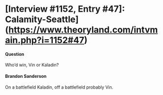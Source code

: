 # [Interview #1152, Entry #47]: Calamity-Seattle](https://www.theoryland.com/intvmain.php?i=1152#47)

#### Question

Who’d win, Vin or Kaladin?

#### Brandon Sanderson

On a battlefield Kaladin, off a battlefield probably Vin.

